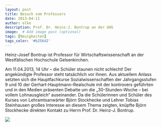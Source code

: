 ```yaml
---
layout: post
title: Besuch vom Professors
date: 2013-04-11
author: elke
description: Prof. Dr. Heinz-J. Bontrup an der GHS
image:  # Add image post (optional)
tags: [Neuigkeiten]
tags_color: '#b25642'
---
```


Heinz-Josef Bontrup ist Professor für Wirtschaftswissenschaft an der Westfälischen Hochschule Gelsenkirchen. 

Am 11.04.2013, 14 Uhr – die Schüler staunen nicht schlecht! Der angekündigte Professor steht tatsächlich vor ihnen. Aus aktuellem Anlass setzten sich die Hauptfachkurse Sozialwissenschaften der Jahrgangsstufen 9 und 10 der Gerhart-Hauptmann-Realschule mit der kontrovers geführten und in den Medien präsenten Debatte um die  „30-Stunden-Woche – bei vollem Lohnausgleich“ auseinander. Da die Schülerinnen und Schüler des Kurses von Lehramtsanwärter Björn Stockhecke und Lehrer Tobias Steinhausen großes Interesse an diesem Thema zeigten, knüpfte Björn Stockhecke direkten Kontakt zu Herrn Prof. Dr. Heinz-J. Bontrup.

<img src="{{site.baseurl}}/images/Neues_files/Prof_Bontrup_Sowi_1.jpg">
